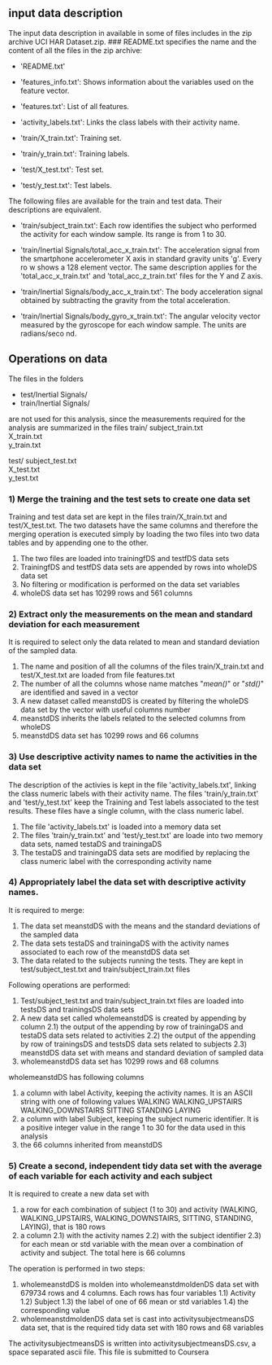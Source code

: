 ## input data description
The input data description in available in some of files includes in the zip archive UCI HAR Dataset.zip.  ### README.txt specifies the name and the content of all the files in the zip archive:

- 'README.txt'

- 'features_info.txt': Shows information about the variables used on the feature vector.

- 'features.txt': List of all features.

- 'activity_labels.txt': Links the class labels with their activity name.

- 'train/X_train.txt': Training set.

- 'train/y_train.txt': Training labels.

- 'test/X_test.txt': Test set.

- 'test/y_test.txt': Test labels.

The following files are available for the train and test data. Their descriptions are equivalent. 

- 'train/subject_train.txt': Each row identifies the subject who performed the activity for each window sample. Its range is from 1 to 30. 

- 'train/Inertial Signals/total_acc_x_train.txt': The acceleration signal from the smartphone accelerometer X axis in standard gravity units 'g'. Every ro
w shows a 128 element vector. The same description applies for the 'total_acc_x_train.txt' and 'total_acc_z_train.txt' files for the Y and Z axis. 

- 'train/Inertial Signals/body_acc_x_train.txt': The body acceleration signal obtained by subtracting the gravity from the total acceleration. 

- 'train/Inertial Signals/body_gyro_x_train.txt': The angular velocity vector measured by the gyroscope for each window sample. The units are radians/seco
nd. 

## Operations on data 

The files in the folders
- test/Inertial Signals/
- train/Inertial Signals/

are not used for this analysis, since the measurements required for the analysis are summarized in the files
train/
   subject_train.txt  
   X_train.txt  
   y_train.txt

test/
   subject_test.txt  
   X_test.txt	
   y_test.txt

### 1) Merge the training and the test sets to create one data set 
Training and test data set are kept in the files train/X_train.txt and test/X_test.txt. The two datasets have the same columns and therefore the merging operation is executed simply by loading the two files into two data tables and by appending one to the other. 
1) The two files are loaded into trainingfDS and testfDS data sets
2) TrainingfDS and testfDS data sets are appended by rows into wholeDS data set
3) No filtering or modification is performed on the data set variables
4) wholeDS data set has 10299 rows and 561 columns
 
### 2) Extract only the measurements on the mean and standard deviation for each measurement 
It is required to select only the data related to mean and standard deviation of the sampled data. 
1) The name and position of all the columns of the files train/X_train.txt and test/X_test.txt are loaded from file features.txt
2) The number of all the columns whose name matches "*mean()*" or "*std()*" are identified and saved in a vector
3) A new dataset called meanstdDS is created by filtering the wholeDS data set by the vector with useful columns number
4) meanstdDS inherits the labels related to the selected columns from wholeDS 
5) meanstdDS data set has 10299 rows and 66 columns

### 3) Use descriptive activity names to name the activities in the data set
The description of the activies is kept in the file 'activity_labels.txt', linking the class numeric labels with their activity name. The files 'train/y_train.txt' and 'test/y_test.txt' keep the Training and Test labels associated to the test results. These files have a single column, with the class numeric label.
1) The file 'activity_labels.txt' is loaded into a memory data set
2) The files 'train/y_train.txt' and 'test/y_test.txt' are loade into two memory data sets, named testaDS and trainingaDS
3) The testaDS and trainingaDS data sets are modified by replacing the class numeric label with the corresponding activity name

### 4) Appropriately label the data set with descriptive activity names.
It is required to merge:
1) The data set meanstdDS with the means and the standard deviations of the sampled data
2) The data sets testaDS and trainingaDS with the activity names associated to each row of the meanstdDS data set
3) The data related to the subjects running the tests. They are kept in test/subject_test.txt and train/subject_train.txt files    

Following operations are performed:
1) Test/subject_test.txt and train/subject_train.txt files are loaded into testsDS and trainingsDS data sets
2) A new data set called wholemeanstdDS is created by appending by column 
2.1) the output of the appending by row of trainingaDS and testaDS data sets related to activities 
2.2) the output of the appending by row of trainingsDS and testsDS data sets related to subjects
2.3) meanstdDS data set with means and standard deviation of sampled data
3) wholemeanstdDS data set has 10299 rows and 68 columns

wholemeanstdDS has following columns
1) a column with label Activity, keeping the activity names. It is an ASCII string with one of following values
WALKING
WALKING_UPSTAIRS
WALKING_DOWNSTAIRS
SITTING
STANDING
LAYING
2) a column with label Subject, keeping the subject numeric identifier. It is a positive integer value in the range 1 to 30 for the data used in this analysis
3) the 66 columns inherited from meanstdDS

### 5) Create a second, independent tidy data set with the average of each variable for each activity and each subject
It is required to create a new data set with
1) a row for each combination of subject (1 to 30) and activity (WALKING, WALKING_UPSTAIRS, WALKING_DOWNSTAIRS, SITTING, STANDING, LAYING), that is 180 rows
2) a column 
2.1) with the activity names
2.2) with the subject identifier
2.3) for each mean or std variable with the mean over a combination of activity and subject. The total here is 66 columns

The operation is performed in two steps:
1) wholemeanstdDS is molden into wholemeanstdmoldenDS data set with 679734 rows and 4 columns. Each rows has four variables
1.1) Activity
1.2) Subject
1.3) the label of one of 66 mean or std variables
1.4) the corresponding value
2) wholemeanstdmoldenDS data set is cast into activitysubjectmeansDS data set, that is the required tidy data set with 180 rows and 68 variables

The activitysubjectmeansDS is written into activitysubjectmeansDS.csv, a space separated ascii file. This file is submitted to Coursera








